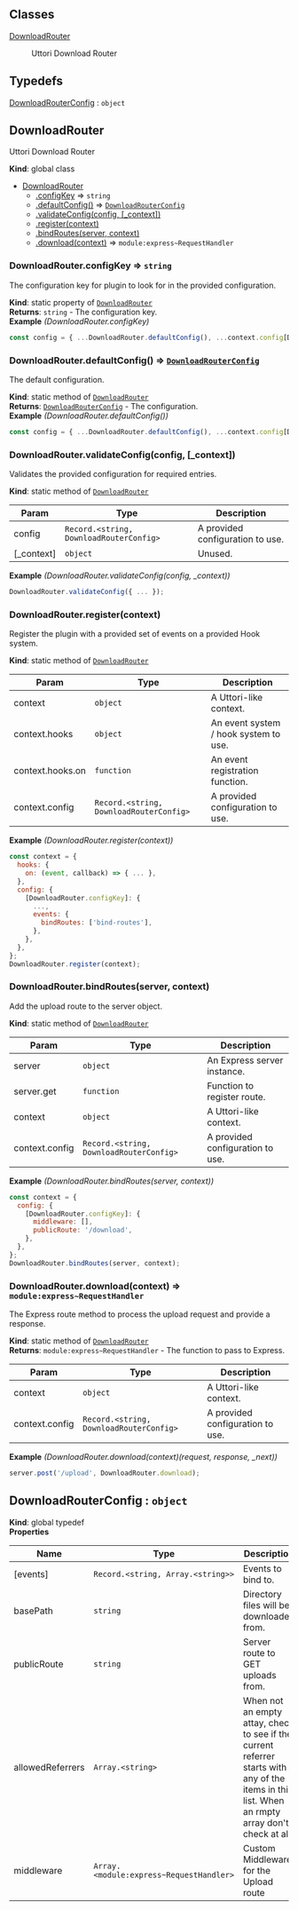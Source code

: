 ## Classes

<dl>
<dt><a href="#DownloadRouter">DownloadRouter</a></dt>
<dd><p>Uttori Download Router</p>
</dd>
</dl>

## Typedefs

<dl>
<dt><a href="#DownloadRouterConfig">DownloadRouterConfig</a> : <code>object</code></dt>
<dd></dd>
</dl>

<a name="DownloadRouter"></a>

## DownloadRouter
Uttori Download Router

**Kind**: global class  

* [DownloadRouter](#DownloadRouter)
    * [.configKey](#DownloadRouter.configKey) ⇒ <code>string</code>
    * [.defaultConfig()](#DownloadRouter.defaultConfig) ⇒ [<code>DownloadRouterConfig</code>](#DownloadRouterConfig)
    * [.validateConfig(config, [_context])](#DownloadRouter.validateConfig)
    * [.register(context)](#DownloadRouter.register)
    * [.bindRoutes(server, context)](#DownloadRouter.bindRoutes)
    * [.download(context)](#DownloadRouter.download) ⇒ <code>module:express~RequestHandler</code>

<a name="DownloadRouter.configKey"></a>

### DownloadRouter.configKey ⇒ <code>string</code>
The configuration key for plugin to look for in the provided configuration.

**Kind**: static property of [<code>DownloadRouter</code>](#DownloadRouter)  
**Returns**: <code>string</code> - The configuration key.  
**Example** *(DownloadRouter.configKey)*  
```js
const config = { ...DownloadRouter.defaultConfig(), ...context.config[DownloadRouter.configKey] };
```
<a name="DownloadRouter.defaultConfig"></a>

### DownloadRouter.defaultConfig() ⇒ [<code>DownloadRouterConfig</code>](#DownloadRouterConfig)
The default configuration.

**Kind**: static method of [<code>DownloadRouter</code>](#DownloadRouter)  
**Returns**: [<code>DownloadRouterConfig</code>](#DownloadRouterConfig) - The configuration.  
**Example** *(DownloadRouter.defaultConfig())*  
```js
const config = { ...DownloadRouter.defaultConfig(), ...context.config[DownloadRouter.configKey] };
```
<a name="DownloadRouter.validateConfig"></a>

### DownloadRouter.validateConfig(config, [_context])
Validates the provided configuration for required entries.

**Kind**: static method of [<code>DownloadRouter</code>](#DownloadRouter)  

| Param | Type | Description |
| --- | --- | --- |
| config | <code>Record.&lt;string, DownloadRouterConfig&gt;</code> | A provided configuration to use. |
| [_context] | <code>object</code> | Unused. |

**Example** *(DownloadRouter.validateConfig(config, _context))*  
```js
DownloadRouter.validateConfig({ ... });
```
<a name="DownloadRouter.register"></a>

### DownloadRouter.register(context)
Register the plugin with a provided set of events on a provided Hook system.

**Kind**: static method of [<code>DownloadRouter</code>](#DownloadRouter)  

| Param | Type | Description |
| --- | --- | --- |
| context | <code>object</code> | A Uttori-like context. |
| context.hooks | <code>object</code> | An event system / hook system to use. |
| context.hooks.on | <code>function</code> | An event registration function. |
| context.config | <code>Record.&lt;string, DownloadRouterConfig&gt;</code> | A provided configuration to use. |

**Example** *(DownloadRouter.register(context))*  
```js
const context = {
  hooks: {
    on: (event, callback) => { ... },
  },
  config: {
    [DownloadRouter.configKey]: {
      ...,
      events: {
        bindRoutes: ['bind-routes'],
      },
    },
  },
};
DownloadRouter.register(context);
```
<a name="DownloadRouter.bindRoutes"></a>

### DownloadRouter.bindRoutes(server, context)
Add the upload route to the server object.

**Kind**: static method of [<code>DownloadRouter</code>](#DownloadRouter)  

| Param | Type | Description |
| --- | --- | --- |
| server | <code>object</code> | An Express server instance. |
| server.get | <code>function</code> | Function to register route. |
| context | <code>object</code> | A Uttori-like context. |
| context.config | <code>Record.&lt;string, DownloadRouterConfig&gt;</code> | A provided configuration to use. |

**Example** *(DownloadRouter.bindRoutes(server, context))*  
```js
const context = {
  config: {
    [DownloadRouter.configKey]: {
      middleware: [],
      publicRoute: '/download',
    },
  },
};
DownloadRouter.bindRoutes(server, context);
```
<a name="DownloadRouter.download"></a>

### DownloadRouter.download(context) ⇒ <code>module:express~RequestHandler</code>
The Express route method to process the upload request and provide a response.

**Kind**: static method of [<code>DownloadRouter</code>](#DownloadRouter)  
**Returns**: <code>module:express~RequestHandler</code> - The function to pass to Express.  

| Param | Type | Description |
| --- | --- | --- |
| context | <code>object</code> | A Uttori-like context. |
| context.config | <code>Record.&lt;string, DownloadRouterConfig&gt;</code> | A provided configuration to use. |

**Example** *(DownloadRouter.download(context)(request, response, _next))*  
```js
server.post('/upload', DownloadRouter.download);
```
<a name="DownloadRouterConfig"></a>

## DownloadRouterConfig : <code>object</code>
**Kind**: global typedef  
**Properties**

| Name | Type | Description |
| --- | --- | --- |
| [events] | <code>Record.&lt;string, Array.&lt;string&gt;&gt;</code> | Events to bind to. |
| basePath | <code>string</code> | Directory files will be downloaded from. |
| publicRoute | <code>string</code> | Server route to GET uploads from. |
| allowedReferrers | <code>Array.&lt;string&gt;</code> | When not an empty attay, check to see if the current referrer starts with any of the items in this list. When an rmpty array don't check at all. |
| middleware | <code>Array.&lt;module:express~RequestHandler&gt;</code> | Custom Middleware for the Upload route |

